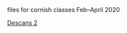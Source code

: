 files for cornish classes Feb–April 2020

[Descans 2](https://merryndd.github.io/carraig-cornish-2020/gen/descans2.html)
